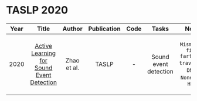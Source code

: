 # TASLP 2020

| Year |                                                       Title                                                       |   Author    | Publication | Code | Tasks | Notes | Datasets| Notions |
|:----:|:-----------------------------------------------------------------------------------------------------------------:|:-----------:|:-----------:|:----:|:----:|:-----:|:-----:|:-----:|
| 2020 | [Active Learning for Sound Event Detection](https://ieeexplore.ieee.org/document/9217930) | Zhao et al. |    TASLP    |  -   |   Sound event detection    | `Mismatch-first farthest- traversal`, `DNNs`, `None`, `Tra`, `Hard`      |  TUT Rare Sound 2017 and TAU Spatial Sound 2019 |   |
